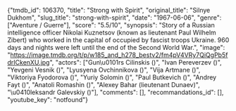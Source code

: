 {"tmdb_id": 106370, "title": "Strong with Spirit", "original_title": "Silnye Dukhom", "slug_title": "strong-with-spirit", "date": "1967-06-06", "genre": ["Aventure / Guerre"], "score": "5.5/10", "synopsis": "Story of a Russian intelligence officer Nikolai Kuznetsov (known as lieutenant Paul Wilhelm Zibert) who worked in the capital of occupied by fascist troops Ukraine. 960 days and nights were left until the end of the Second World War.", "image": "https://image.tmdb.org/t/p/w185_and_h278_bestv2/fm4pV4VRy7QiQgPb5fdrICkenXU.jpg", "actors": ["Gun\u0101rs Cilinskis ()", "Ivan Pereverzev ()", "Yevgeni Vesnik ()", "Lyusyena Ovchinnikova ()", "Vija Artmane ()", "Viktoriya Fyodorova ()", "Yuriy Solomin ()", "Paul Butkevich ()", "Andrey Fayt ()", "Anatoli Romashin ()", "Alexey Bahar (lieutenant Dunaev)", "\u0410leksandr Galevskiy ()"], "comments": [], "recommandations_id": [], "youtube_key": "notfound"}